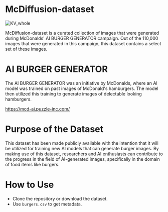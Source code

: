 # McDiffusion-dataset

![KV_whole](https://github.com/McDiffusion/McDiffusion-dataset/assets/138765188/a012382d-2204-4f2f-99c4-8d723a81aadf)

McDiffusion-dataset is a curated collection of images that were generated during McDonalds' AI BURGER GENERATOR campaign. Out of the 110,000 images that were generated in this campaign, this dataset contains a select set of these images.

# AI BURGER GENERATOR

The AI BURGER GENERATOR was an initiative by McDonalds, where an AI model was trained on past images of McDonald's hamburgers. The model then utilized this training to generate images of delectable looking hamburgers.

https://mcd-ai.puzzle-inc.com/

# Purpose of the Dataset
This dataset has been made publicly available with the intention that it will be utilized for training new AI models that can generate burger images. By making use of this dataset, researchers and AI enthusiasts can contribute to the progress in the field of AI-generated images, specifically in the domain of food items like burgers.

# How to Use
- Clone the repository or download the dataset.
- Use `burgers.csv` to get metadata.
